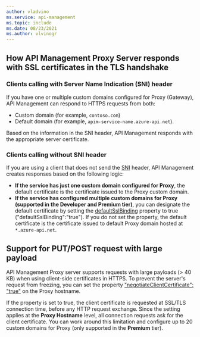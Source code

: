 ```yaml
---
author: vladvino
ms.service: api-management
ms.topic: include
ms.date: 08/23/2021
ms.author: vlvinogr
---
```

## How API Management Proxy Server responds with SSL certificates in the TLS handshake

### Clients calling with Server Name Indication (SNI) header
If you have one or multiple custom domains configured for Proxy (Gateway), API Management can respond to HTTPS requests from both:
* Custom domain (for example, `contoso.com`)
* Default domain (for example, `apim-service-name.azure-api.net`). 

Based on the information in the SNI header, API Management responds with the appropriate server certificate.

### Clients calling without SNI header
If you are using a client that does not send the [SNI](https://tools.ietf.org/html/rfc6066#section-3) header, API Management creates responses based on the following logic:

* **If the service has just one custom domain configured for Proxy**, the default certificate is the certificate issued to the Proxy custom domain.
* **If the service has configured multiple custom domains for Proxy (supported in the **Developer** and **Premium** tier)**, you can designate the default certificate by setting the [defaultSslBinding](/rest/api/apimanagement/2020-12-01/api-management-service/create-or-update#hostnameconfiguration) property to true ("defaultSslBinding":"true"). If you do not set the property, the default certificate is the certificate issued to default Proxy domain hosted at `*.azure-api.net`.

## Support for PUT/POST request with large payload

API Management Proxy server supports requests with large payloads (> 40 KB) when using client-side certificates in HTTPS. To prevent the server's request from freezing, you can set the property ["negotiateClientCertificate": "true"](/rest/api/apimanagement/2020-12-01/api-management-service/create-or-update#hostnameconfiguration) on the Proxy hostname. 

If the property is set to true, the client certificate is requested at SSL/TLS connection time, before any HTTP request exchange. Since the setting applies at the **Proxy Hostname** level, all connection requests ask for the client certificate. You can work around this limitation and configure up to 20 custom domains for Proxy (only supported in the **Premium** tier).
